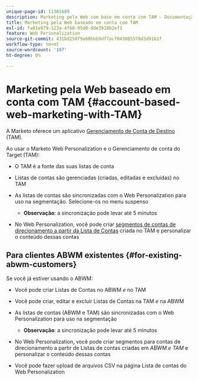 ```yaml
---
unique-page-id: 11381689
description: Marketing pela Web com base em conta com TAM - Documentação do Marketo - Documentação do produto
title: Marketing pela Web baseado em conta com TAM
exl-id: fa81e979-123a-4f60-95d0-dde3918b2ef3
feature: Web Personalization
source-git-commit: 431bd258f9a68bbb9df7acf043085578d3d91b1f
workflow-type: tm+mt
source-wordcount: '197'
ht-degree: 0%

---
```


# Marketing pela Web baseado em conta com TAM {#account-based-web-marketing-with-TAM}

A Marketo oferece um aplicativo [Gerenciamento de Conta de Destino](/help/marketo/product-docs/target-account-management/setup-tam/target-account-management-overview.md) (TAM).

Ao usar o Marketo Web Personalization e o Gerenciamento de conta do Target (TAM):

* O TAM é a fonte das suas listas de conta
* Listas de contas são gerenciadas (criadas, editadas e excluídas) no TAM
* As listas de contas são sincronizadas com o Web Personalization para uso na segmentação. Selecione-os no menu suspenso

   * **Observação**: a sincronização pode levar até 5 minutos

* No Web Personalization, você pode criar [segmentos de contas de direcionamento a partir da Lista de Contas](/help/marketo/product-docs/web-personalization/account-based-web-marketing/create-a-new-account-list.md) criada no TAM e personalizar o conteúdo dessas contas

## Para clientes ABWM existentes {#for-existing-abwm-customers}

Se você já estiver usando o ABWM:

* Você pode criar Listas de Contas no ABWM _e_ no TAM
* Você pode criar, editar e excluir Listas de Contas na TAM _e_ na ABWM
* As listas de contas (ABWM e TAM) são sincronizadas com o Web Personalization para uso na segmentação

   * **Observação**: a sincronização pode levar até 5 minutos

* No Web Personalization, você pode criar segmentos para contas de direcionamento a partir de Listas de contas criadas em _ABWM e TAM_ e personalizar o conteúdo dessas contas
* Você pode fazer upload de arquivos CSV na página Lista de contas do Web Personalization
